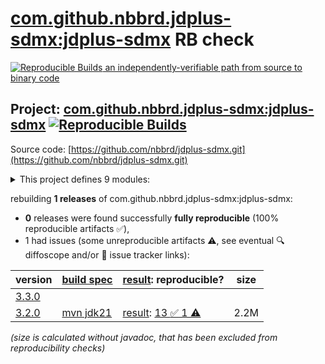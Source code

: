 [com.github.nbbrd.jdplus-sdmx:jdplus-sdmx](https://central.sonatype.com/artifact/com.github.nbbrd.jdplus-sdmx/jdplus-sdmx/versions) RB check
=======

[![Reproducible Builds](https://reproducible-builds.org/images/logos/rb.svg) an independently-verifiable path from source to binary code](https://reproducible-builds.org/)

## Project: [com.github.nbbrd.jdplus-sdmx:jdplus-sdmx](https://central.sonatype.com/artifact/com.github.nbbrd.jdplus-sdmx/jdplus-sdmx/versions) [![Reproducible Builds](https://img.shields.io/endpoint?url=https://raw.githubusercontent.com/jvm-repo-rebuild/reproducible-central/master/content/com/github/nbbrd/jdplus-sdmx/badge.json)](https://github.com/jvm-repo-rebuild/reproducible-central/blob/master/content/com/github/nbbrd/jdplus-sdmx/README.md)

Source code: [https://github.com/nbbrd/jdplus-sdmx.git](https://github.com/nbbrd/jdplus-sdmx.git)

<details><summary>This project defines 9 modules:</summary>

* [com.github.nbbrd.jdplus-sdmx:jdplus-sdmx](https://central.sonatype.com/artifact/com.github.nbbrd.jdplus-sdmx/jdplus-sdmx/overview)
* [com.github.nbbrd.jdplus-sdmx:jdplus-sdmx-base](https://central.sonatype.com/artifact/com.github.nbbrd.jdplus-sdmx/jdplus-sdmx-base/overview)
* [com.github.nbbrd.jdplus-sdmx:jdplus-sdmx-base-api](https://central.sonatype.com/artifact/com.github.nbbrd.jdplus-sdmx/jdplus-sdmx-base-api/overview)
* [com.github.nbbrd.jdplus-sdmx:jdplus-sdmx-base-parent](https://central.sonatype.com/artifact/com.github.nbbrd.jdplus-sdmx/jdplus-sdmx-base-parent/overview)
* [com.github.nbbrd.jdplus-sdmx:jdplus-sdmx-bom](https://central.sonatype.com/artifact/com.github.nbbrd.jdplus-sdmx/jdplus-sdmx-bom/overview)
* [com.github.nbbrd.jdplus-sdmx:jdplus-sdmx-cli](https://central.sonatype.com/artifact/com.github.nbbrd.jdplus-sdmx/jdplus-sdmx-cli/overview)
* [com.github.nbbrd.jdplus-sdmx:jdplus-sdmx-cli-plugin](https://central.sonatype.com/artifact/com.github.nbbrd.jdplus-sdmx/jdplus-sdmx-cli-plugin/overview)
* [com.github.nbbrd.jdplus-sdmx:jdplus-sdmx-desktop](https://central.sonatype.com/artifact/com.github.nbbrd.jdplus-sdmx/jdplus-sdmx-desktop/overview)
* [com.github.nbbrd.jdplus-sdmx:jdplus-sdmx-desktop-plugin](https://central.sonatype.com/artifact/com.github.nbbrd.jdplus-sdmx/jdplus-sdmx-desktop-plugin/overview)
</details>

rebuilding **1 releases** of com.github.nbbrd.jdplus-sdmx:jdplus-sdmx:
- **0** releases were found successfully **fully reproducible** (100% reproducible artifacts :white_check_mark:),
- 1 had issues (some unreproducible artifacts :warning:, see eventual :mag: diffoscope and/or :memo: issue tracker links):

| version | [build spec](/BUILDSPEC.md) | [result](https://reproducible-builds.org/docs/jvm/): reproducible? | size |
| -- | --------- | ------ | -- |
| [3.3.0](https://central.sonatype.com/artifact/com.github.nbbrd.jdplus-sdmx/jdplus-sdmx/3.3.0/pom) | | | |
| [3.2.0](https://central.sonatype.com/artifact/com.github.nbbrd.jdplus-sdmx/jdplus-sdmx/3.2.0/pom) | [mvn jdk21](jdplus-sdmx-3.2.0.buildspec) | [result](jdplus-sdmx-3.2.0.buildinfo): [13 :white_check_mark:  1 :warning:](jdplus-sdmx-3.2.0.buildcompare) | 2.2M |

<i>(size is calculated without javadoc, that has been excluded from reproducibility checks)</i>
